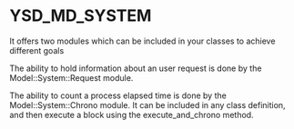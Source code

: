 YSD_MD_SYSTEM
=============

<p>It offers two modules which can be included in your classes to achieve different goals</p>

<p>The ability to hold information about an user request is done by the Model::System::Request module.</p>

<p>The ability to count a process elapsed time is done by the Model::System::Chrono module. It can be included in any class definition, and then 
execute a block using the execute_and_chrono method.</p>